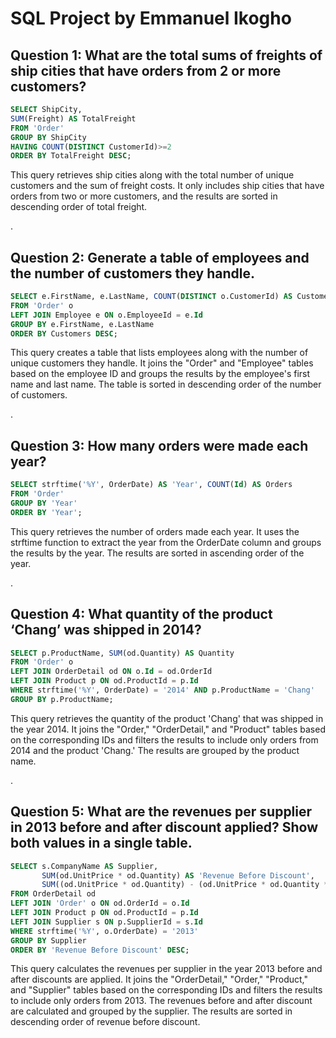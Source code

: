 # SQL Project by Emmanuel Ikogho

## Question 1: What are the total sums of freights of ship cities that have orders from 2 or more customers?

```sql
SELECT ShipCity,
SUM(Freight) AS TotalFreight
FROM 'Order'
GROUP BY ShipCity
HAVING COUNT(DISTINCT CustomerId)>=2
ORDER BY TotalFreight DESC;
```

This query retrieves ship cities along with the total number of unique customers and the sum of freight costs. It only includes ship cities that have orders from two or more customers, and the results are sorted in descending order of total freight.

.

## Question 2: Generate a table of employees and the number of customers they handle.

```sql
SELECT e.FirstName, e.LastName, COUNT(DISTINCT o.CustomerId) AS Customers
FROM 'Order' o
LEFT JOIN Employee e ON o.EmployeeId = e.Id
GROUP BY e.FirstName, e.LastName
ORDER BY Customers DESC;
```

This query creates a table that lists employees along with the number of unique customers they handle. It joins the "Order" and "Employee" tables based on the employee ID and groups the results by the employee's first name and last name. The table is sorted in descending order of the number of customers.

.

## Question 3: How many orders were made each year?

```sql
SELECT strftime('%Y', OrderDate) AS 'Year', COUNT(Id) AS Orders
FROM 'Order'
GROUP BY 'Year'
ORDER BY 'Year';
```

This query retrieves the number of orders made each year. It uses the strftime function to extract the year from the OrderDate column and groups the results by the year. The results are sorted in ascending order of the year.

.

## Question 4: What quantity of the product ‘Chang’ was shipped in 2014?

```sql
SELECT p.ProductName, SUM(od.Quantity) AS Quantity
FROM 'Order' o
LEFT JOIN OrderDetail od ON o.Id = od.OrderId
LEFT JOIN Product p ON od.ProductId = p.Id
WHERE strftime('%Y', OrderDate) = '2014' AND p.ProductName = 'Chang'
GROUP BY p.ProductName;
```

This query retrieves the quantity of the product 'Chang' that was shipped in the year 2014. It joins the "Order," "OrderDetail," and "Product" tables based on the corresponding IDs and filters the results to include only orders from 2014 and the product 'Chang.' The results are grouped by the product name.

.

## Question 5: What are the revenues per supplier in 2013 before and after discount applied? Show both values in a single table.

```sql
SELECT s.CompanyName AS Supplier,
       SUM(od.UnitPrice * od.Quantity) AS 'Revenue Before Discount',
       SUM((od.UnitPrice * od.Quantity) - (od.UnitPrice * od.Quantity * od.Discount)) AS 'Revenue After Discount'
FROM OrderDetail od
LEFT JOIN 'Order' o ON od.OrderId = o.Id
LEFT JOIN Product p ON od.ProductId = p.Id
LEFT JOIN Supplier s ON p.SupplierId = s.Id
WHERE strftime('%Y', o.OrderDate) = '2013'
GROUP BY Supplier
ORDER BY 'Revenue Before Discount' DESC;
```

This query calculates the revenues per supplier in the year 2013 before and after discounts are applied. It joins the "OrderDetail," "Order," "Product," and "Supplier" tables based on the corresponding IDs and filters the results to include only orders from 2013. The revenues before and after discount are calculated and grouped by the supplier. The results are sorted in descending order of revenue before discount.

